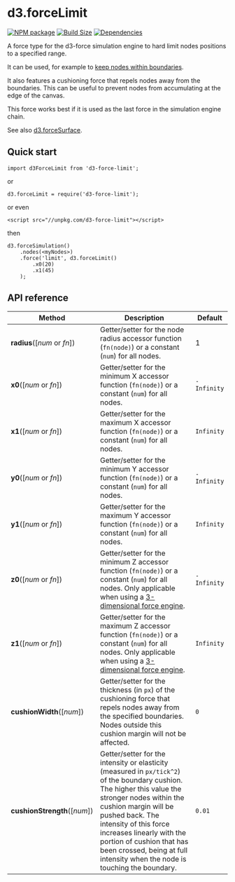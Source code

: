 d3.forceLimit
==============

[![NPM package][npm-img]][npm-url]
[![Build Size][build-size-img]][build-size-url]
[![Dependencies][dependencies-img]][dependencies-url]

A force type for the d3-force simulation engine to hard limit nodes positions to a specified range.

It can be used, for example to [keep nodes within boundaries](https://vasturiano.github.io/d3-force-pod/example/basic/).

It also features a cushioning force that repels nodes away from the boundaries. This can be useful to prevent nodes from accumulating at the edge of the canvas.

This force works best if it is used as the last force in the simulation engine chain.

See also [d3.forceSurface](https://github.com/vasturiano/d3-force-surface).

## Quick start

```
import d3ForceLimit from 'd3-force-limit';
```
or
```
d3.forceLimit = require('d3-force-limit');
```
or even
```
<script src="//unpkg.com/d3-force-limit"></script>
```
then
```
d3.forceSimulation()
    .nodes(<myNodes>)
    .force('limit', d3.forceLimit()
        .x0(20)
        .x1(45)
    );
```

## API reference

| Method | Description | Default |
| ------------------ | -------------------------------------------------------------------------------------------------------------------------- | ------------- |
| <b>radius</b>([<i>num</i> or <i>fn</i>]) | Getter/setter for the node radius accessor function (`fn(node)`) or a constant (`num`) for all nodes. | 1 |
| <b>x0</b>([<i>num</i> or <i>fn</i>]) | Getter/setter for the minimum X accessor function (`fn(node)`) or a constant (`num`) for all nodes. | `-Infinity` |
| <b>x1</b>([<i>num</i> or <i>fn</i>]) | Getter/setter for the maximum X accessor function (`fn(node)`) or a constant (`num`) for all nodes. | `Infinity` |
| <b>y0</b>([<i>num</i> or <i>fn</i>]) | Getter/setter for the minimum Y accessor function (`fn(node)`) or a constant (`num`) for all nodes. | `-Infinity` |
| <b>y1</b>([<i>num</i> or <i>fn</i>]) | Getter/setter for the maximum Y accessor function (`fn(node)`) or a constant (`num`) for all nodes. | `Infinity` |
| <b>z0</b>([<i>num</i> or <i>fn</i>]) | Getter/setter for the minimum Z accessor function (`fn(node)`) or a constant (`num`) for all nodes. Only applicable when using a [3-dimensional force engine](https://github.com/vasturiano/d3-force-3d). | `-Infinity` |
| <b>z1</b>([<i>num</i> or <i>fn</i>]) | Getter/setter for the maximum Z accessor function (`fn(node)`) or a constant (`num`) for all nodes. Only applicable when using a [3-dimensional force engine](https://github.com/vasturiano/d3-force-3d).| `Infinity` |
| <b>cushionWidth</b>([<i>num</i>]) | Getter/setter for the thickness (in `px`) of the cushioning force that repels nodes away from the specified boundaries. Nodes outside this cushion margin will not be affected. | `0` |
| <b>cushionStrength</b>([<i>num</i>]) | Getter/setter for the intensity or elasticity (measured in `px/tick^2`) of the boundary cushion. The higher this value the stronger nodes within the cushion margin will be pushed back. The intensity of this force increases linearly with the portion of cushion that has been crossed, being at full intensity when the node is touching the boundary. | `0.01` |



[npm-img]: https://img.shields.io/npm/v/d3-force-limit.svg
[npm-url]: https://npmjs.org/package/d3-force-limit
[build-size-img]: https://img.shields.io/bundlephobia/minzip/d3-force-limit.svg
[build-size-url]: https://bundlephobia.com/result?p=d3-force-limit
[dependencies-img]: https://img.shields.io/david/vasturiano/d3-force-limit.svg
[dependencies-url]: https://david-dm.org/vasturiano/d3-force-limit
